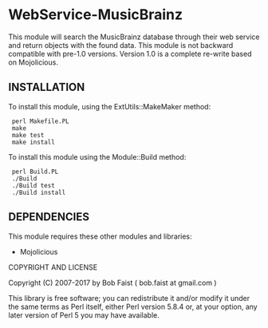 # WebService-MusicBrainz

This module will search the MusicBrainz database through their web service and return objects with the found data.  This module is not backward compatible with pre-1.0 versions.  Version 1.0 is a complete re-write based on Mojolicious.

## INSTALLATION

To install this module, using the ExtUtils::MakeMaker method:

     perl Makefile.PL
     make
     make test
     make install

To install this module using the Module::Build method:

     perl Build.PL
     ./Build
     ./Build test
     ./Build install

## DEPENDENCIES

This module requires these other modules and libraries:

* Mojolicious

COPYRIGHT AND LICENSE

Copyright (C) 2007-2017 by Bob Faist ( bob.faist at gmail.com )

This library is free software; you can redistribute it and/or modify
it under the same terms as Perl itself, either Perl version 5.8.4 or,
at your option, any later version of Perl 5 you may have available.


